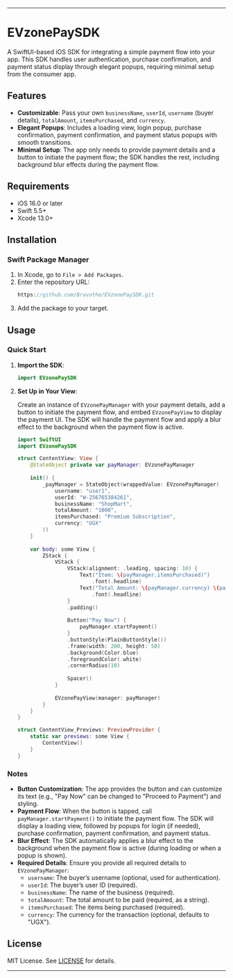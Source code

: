 
---

# EVzonePaySDK

A SwiftUI-based iOS SDK for integrating a simple payment flow into your app. This SDK handles user authentication, purchase confirmation, and payment status display through elegant popups, requiring minimal setup from the consumer app.

## Features

- **Customizable**: Pass your own `businessName`, `userId`, `username` (buyer details), `totalAmount`, `itemsPurchased`, and `currency`.
- **Elegant Popups**: Includes a loading view, login popup, purchase confirmation, payment confirmation, and payment status popups with smooth transitions.
- **Minimal Setup**: The app only needs to provide payment details and a button to initiate the payment flow; the SDK handles the rest, including background blur effects during the payment flow.

## Requirements

- iOS 16.0 or later
- Swift 5.5+
- Xcode 13.0+

## Installation

### Swift Package Manager

1. In Xcode, go to `File > Add Packages`.
2. Enter the repository URL:
   ```swift
   https://github.com/Bravothe/EVzonePaySDK.git
   ```
3. Add the package to your target.

## Usage

### Quick Start

1. **Import the SDK**:
   ```swift
   import EVzonePaySDK
   ```

2. **Set Up in Your View**:

   Create an instance of `EVzonePayManager` with your payment details, add a button to initiate the payment flow, and embed `EVzonePayView` to display the payment UI. The SDK will handle the payment flow and apply a blur effect to the background when the payment flow is active.

   ```swift
   import SwiftUI
   import EVzonePaySDK

   struct ContentView: View {
       @StateObject private var payManager: EVzonePayManager
       
       init() {
           _payManager = StateObject(wrappedValue: EVzonePayManager(
               username: "user1",
               userId: "W-256765384261",
               businessName: "ShopMart",
               totalAmount: "1000",
               itemsPurchased: "Premium Subscription",
               currency: "UGX"
           ))
       }
       
       var body: some View {
           ZStack {
               VStack {
                   VStack(alignment: .leading, spacing: 10) {
                       Text("Item: \(payManager.itemsPurchased)")
                           .font(.headline)
                       Text("Total Amount: \(payManager.currency) \(payManager.totalAmount)")
                           .font(.headline)
                   }
                   .padding()
                   
                   Button("Pay Now") {
                       payManager.startPayment()
                   }
                   .buttonStyle(PlainButtonStyle())
                   .frame(width: 200, height: 50)
                   .background(Color.blue)
                   .foregroundColor(.white)
                   .cornerRadius(10)
                   
                   Spacer()
               }
               
               EVzonePayView(manager: payManager)
           }
       }
   }

   struct ContentView_Previews: PreviewProvider {
       static var previews: some View {
           ContentView()
       }
   }
   ```

### Notes

- **Button Customization**: The app provides the button and can customize its text (e.g., "Pay Now" can be changed to "Proceed to Payment") and styling.
- **Payment Flow**: When the button is tapped, call `payManager.startPayment()` to initiate the payment flow. The SDK will display a loading view, followed by popups for login (if needed), purchase confirmation, payment confirmation, and payment status.
- **Blur Effect**: The SDK automatically applies a blur effect to the background when the payment flow is active (during loading or when a popup is shown).
- **Required Details**: Ensure you provide all required details to `EVzonePayManager`:
  - `username`: The buyer’s username (optional, used for authentication).
  - `userId`: The buyer’s user ID (required).
  - `businessName`: The name of the business (required).
  - `totalAmount`: The total amount to be paid (required, as a string).
  - `itemsPurchased`: The items being purchased (required).
  - `currency`: The currency for the transaction (optional, defaults to "UGX").

## License

MIT License. See [LICENSE](LICENSE) for details.

---


